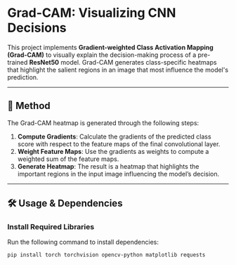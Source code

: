 # Grad-CAM: Visualizing CNN Decisions

This project implements **Gradient-weighted Class Activation Mapping (Grad-CAM)** to visually explain the decision-making process of a pre-trained **ResNet50** model. Grad-CAM generates class-specific heatmaps that highlight the salient regions in an image that most influence the model's prediction.

---

## 📌 Method

The Grad-CAM heatmap is generated through the following steps:

1. **Compute Gradients**: Calculate the gradients of the predicted class score with respect to the feature maps of the final convolutional layer.
2. **Weight Feature Maps**: Use the gradients as weights to compute a weighted sum of the feature maps.
3. **Generate Heatmap**: The result is a heatmap that highlights the important regions in the input image influencing the model’s decision.

---

## 🛠️ Usage & Dependencies

### Install Required Libraries

Run the following command to install dependencies:

```bash
pip install torch torchvision opencv-python matplotlib requests
